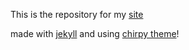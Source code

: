 This is the repository for my [site](https://deanlemans.github.io/)

made with [jekyll](https://jekyllrb.com/) and using [chirpy theme](https://github.com/cotes2020/jekyll-theme-chirpy)!
